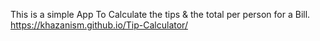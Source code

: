 This is a simple App To Calculate the tips & the total per person for a Bill.
https://khazanism.github.io/Tip-Calculator/
